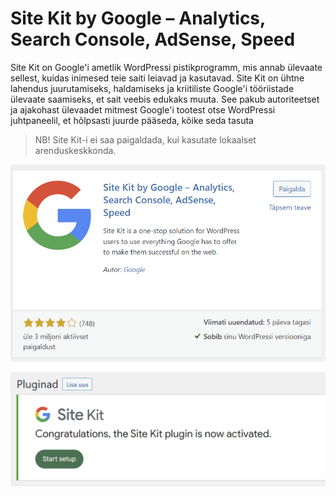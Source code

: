 # Site Kit by Google – Analytics, Search Console, AdSense, Speed

Site Kit on Google'i ametlik WordPressi pistikprogramm, mis annab ülevaate sellest, kuidas inimesed teie saiti leiavad ja kasutavad. Site Kit on ühtne lahendus juurutamiseks, haldamiseks ja kriitiliste Google'i tööriistade ülevaate saamiseks, et sait veebis edukaks muuta. See pakub autoriteetset ja ajakohast ülevaadet mitmest Google'i tootest otse WordPressi juhtpaneelil, et hõlpsasti juurde pääseda, kõike seda tasuta

> NB! Site Kit-i ei saa paigaldada, kui kasutate lokaalset arenduskeskkonda.

![Alt text](image-1.png)

![Alt text](image.png)

